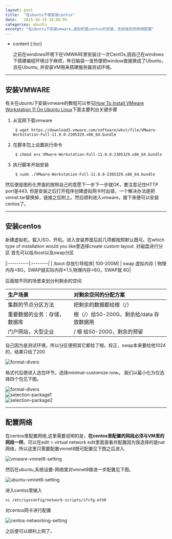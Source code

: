 ```yaml
---
layout: post
title:  "在ubuntu下面安装centos"
date:   2015-10-19 18:06:05
categories: ubuntu
excerpt: "在ubuntu下安装vmware,虚拟机里centos的安装，及安装后的网络配置"
---
```



* content
{:toc}

  之前在windows环境下在VMWARE里安装过一次CentOs,因自己在windows下搭建编程环境过于麻烦，昨日脑袋一发热便把window直接换成了Ubuntu，且在Ubuntu, 并安装VM用来搭建服务器测试环境。  

---

## 安装VMWARE

   有关在ubuntu下安装vmware的教程可以参见[How To Install VMware Workstation 11 On Ubuntu Linux](http://www.linuxtechi.com/install-vmware-workstation-11-on-ubuntu-linux/)下面主要列出关键步骤  


1. 从官网下载vmware 

		$ wget https://download3.vmware.com/software/wkst/file/VMware-Workstation-Full-11.0.0-2305329.x86_64.bundle

2. 在脚本包上设置执行命令

		$ chmod a+x VMware-Workstation-Full-11.0.0-2305329.x86_64.bundle

3. 执行脚本开始安装

		$ sudo ./VMware-Workstation-Full-11.0.0-2305329.x86_64.bundle

然后便是图形化界面的按照自己的意愿下一步下一步就OK，要注意记住HTTP port是443. 但是安装之后打开程序创建虚拟网卡时出错，一个解决办法是把vmnet.tar替换掉，链接之后附上。然后顺利进入vmware，接下来便可以安装centos了。

---

## 安装centos

新建虚拟机，载入ISO，开机。进入安装界面后前几项都按照默认既可。在which type of installation would you like里选择create  custom layout. 对磁盘进行分区
首先可以给/boot以及swap分区

|:----------|:--------|
| /boot 存放引导程序| 100-200M|
| swap 虚拟内存     | 物理内存<8G，SWAP就实际内存*1.5,物理内存>8G，SWAP就 8G|

后面按不同的场景来划分利剩余的空间

|生产场景|对剩余空间的分配方案|
|:---------|:-----------|
|集群的节点分区方法 | 把剩余的数据都给根（/）|
|重要数据的业务：存储，数据库|根（/）给50-200G，剩余给/data 存放数据用|
|门户网站，大型企业| /  根 给50-200G，剩余的预留|

自己因为是测试环境，所以分区便把其它都给了根。校正，swap本来要给他1024的，结果只给了200  

![format-divers](/images/format-dives.jpg)  

格式代后便进入选包环节，选择minimal-customize now。 我们以最小化为仅选择四个包见下图。  

![format-divers](/images/format-divers1.jpg)  
![selection-package1](/images/selection-package1.jpg)  
![selection-package2](/images/selection-package2.jpg)  


---

## 配置网络 

在centos里配置网络,这里需要说明的是，**在centos里配置的网段必须与VM里的网段一样**。可以在edit > virtual network edit里面查看并配置因为我选择的是nat网络，所以这里只需要配置vmnet8既可配置见下图之后进入.  

![vmware-vmnet8-setting](/images/ubuntu-vmnet8-setting.jpg)  

然后在ubuntu,系统设置-网络里对vmnet8做进一步配置见下图。  

![ubuntu-vmnet8-setting](/images/vmware-vmnet8-setting.jpg)

进入centos里输入 

	vi /etc/sysconfig/network-scripts/ifcfg-eth0 

对centos网卡进行配置  

![centos-networking-setting](/images/centos-networking-setting.png)

之后便可以顺利上网了。







